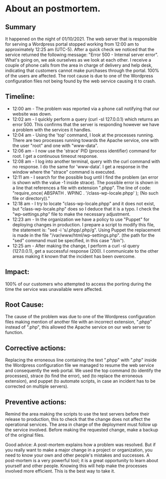 # About an postmortem.

## Summary
It happened on the night of 01/10/2021. The web server that is responsible for serving a Wordpress portal stopped working from 12:00 am to approximately 12:25 am (UTC-5). After a quick check we noticed that the service returned the following message: "Error 500 - Internal server error". What's going on, we ask ourselves as we look at each other. 
I receive a couple of phone calls from the area in charge of delivery and help desk, indicating that customers cannot make purchases through the portal. 100% of the users are affected. The root cause is due to one of the Wordpress configuration files not being found by the web service causing it to crash.

## Timeline:
- 12:00 am - The problem was reported via a phone call notifying that our website was down.
- 12:02 am - I quickly perform a query (curl -sI 127.0.0.1) which returns an error 500. This confirms that the server is responding however we have a problem with the services it handles.
- 12:04 am - Using the 'top' command, I look at the processes running. There are two processes running towards the Apache service, one with the user "root" and one with "www-data".
- 12:06 am - I now use the 'strace' PID (process identifier) command for root. I get a continuous timeout response.
- 12:08 am - I log into another terminal, query with the curl command with no response. I do the same for 'www-data'. I get a response in the window where the "strace" command is executed.
- 12:11 am - I search for the possible bug until I find the problem (an error is shown with the value -1 inside strace). The possible error is shown in a line that references a file with extension ".phpp". The line of code: "require_once( ABSPATH . WPINC . '/class-wp-locale.phpp' ); (No such file or directory))."
- 12:18 am - I try to locate "class-wp-locale.phpp" and it does not exist, but "class-wp-locale.php" does so I deduce that it is a typo. I check the "wp-settings.php" file to make the necessary adjustment.
- 12:23 am - In the organization we have a policy to use "Puppet" for deploying changes in production. I prepare a script to modify this file, the statement is: "sed -i 's/.phpp/.php/g". Using Puppet the replacement is made in the file "/var/www/html/wp-settings.php". (the path for the "sed" command must be specified, in this case "/bin").
- 12:25 am - After making the change, I perform a curl -sI query (127.0.0.1), get a successful response (200). I communicate to the other areas making it known that the incident has been overcome.

## Impact:
100% of our customers who attempted to access the porting during the time the service was unavailable were affected.

## Root Cause:
The cause of the problem was due to one of the Wordpress configuration files making mention of another file with an incorrect extension, ".phpp" instead of ".php", this allowed the Apache service on our web server to function.

## Corrective actions:
Replacing the erroneous line containing the text ".phpp" with ".php" inside the Wordpress configuration file we managed to resume the web service and consequently the web portal. We used the top command (to identify the processes), strace (to find the error), sed (to replace the erroneous extension), and puppet (to automate scripts, in case an incident has to be corrected on multiple servers).

## Preventive actions:
Remind the area making the scripts to use the test servers before their release to production, this to check that the change does not affect the operational services. The area in charge of the deployment must follow up the service involved. Before making the requested change, make a backup of the original files.

Good advice:
A post-mortem explains how a problem was resolved. But if you really want to make a major change in a project or organization, you need to know your own and other people's mistakes and successes. A post-mortem is a very powerful tool; it is a great opportunity to learn about yourself and other people. Knowing this will help make the processes involved more efficient. This is the best way to take it.
